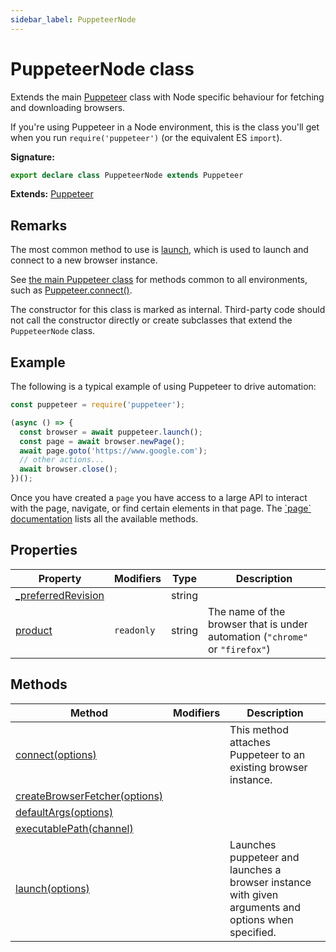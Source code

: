 ```yaml
---
sidebar_label: PuppeteerNode
---
```


# PuppeteerNode class

Extends the main [Puppeteer](./puppeteer.puppeteer.md) class with Node specific behaviour for fetching and downloading browsers.

If you're using Puppeteer in a Node environment, this is the class you'll get when you run `require('puppeteer')` (or the equivalent ES `import`).

**Signature:**

```typescript
export declare class PuppeteerNode extends Puppeteer
```

**Extends:** [Puppeteer](./puppeteer.puppeteer.md)

## Remarks

The most common method to use is [launch](./puppeteer.puppeteernode.launch.md), which is used to launch and connect to a new browser instance.

See [the main Puppeteer class](./puppeteer.puppeteer.md) for methods common to all environments, such as [Puppeteer.connect()](./puppeteer.puppeteer.connect.md).

The constructor for this class is marked as internal. Third-party code should not call the constructor directly or create subclasses that extend the `PuppeteerNode` class.

## Example

The following is a typical example of using Puppeteer to drive automation:

```ts
const puppeteer = require('puppeteer');

(async () => {
  const browser = await puppeteer.launch();
  const page = await browser.newPage();
  await page.goto('https://www.google.com');
  // other actions...
  await browser.close();
})();
```

Once you have created a `page` you have access to a large API to interact with the page, navigate, or find certain elements in that page. The [\`page\` documentation](./puppeteer.page.md) lists all the available methods.

## Properties

| Property                                                               | Modifiers             | Type   | Description                                                                                                            |
| ---------------------------------------------------------------------- | --------------------- | ------ | ---------------------------------------------------------------------------------------------------------------------- |
| [\_preferredRevision](./puppeteer.puppeteernode._preferredrevision.md) |                       | string |                                                                                                                        |
| [product](./puppeteer.puppeteernode.product.md)                        | <code>readonly</code> | string | The name of the browser that is under automation (<code>&quot;chrome&quot;</code> or <code>&quot;firefox&quot;</code>) |

## Methods

| Method                                                                             | Modifiers | Description                                                                                         |
| ---------------------------------------------------------------------------------- | --------- | --------------------------------------------------------------------------------------------------- |
| [connect(options)](./puppeteer.puppeteernode.connect.md)                           |           | This method attaches Puppeteer to an existing browser instance.                                     |
| [createBrowserFetcher(options)](./puppeteer.puppeteernode.createbrowserfetcher.md) |           |                                                                                                     |
| [defaultArgs(options)](./puppeteer.puppeteernode.defaultargs.md)                   |           |                                                                                                     |
| [executablePath(channel)](./puppeteer.puppeteernode.executablepath.md)             |           |                                                                                                     |
| [launch(options)](./puppeteer.puppeteernode.launch.md)                             |           | Launches puppeteer and launches a browser instance with given arguments and options when specified. |
